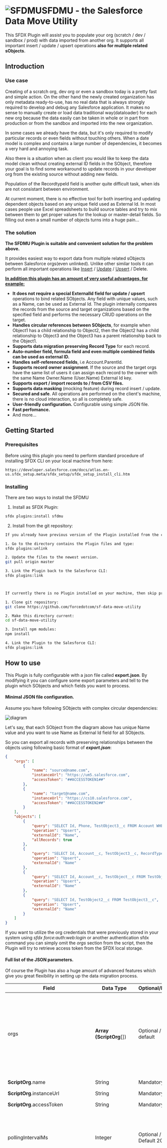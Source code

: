 # ![SFDMU](src/images/logo.png)SFDMU - the Salesforce Data Move Utility

This SFDX Plugin will assist you to populate your org (scratch / dev / sandbox / prod) with data imported from another org. It supports all important insert / update / upsert operations **also for multiple related sObjects**.





## Introduction

### Use case

Creating of a scratch org, dev org or even a sandbox today is a pretty fast and simple action. On the other hand the newly created organization has only metadata ready-to-use, has no real data that is always strongly required to develop and debug any Salesforce application. It makes no sense to manually create or load data traditional way(dataloader) for each new org because the data easily can be taken in whole or in part from  production or from the sandbox and imported into the new organization. 

In some cases we already have the data, but it's only required to modify particular records or even fields without touching others. When a date model is complex and contains a large number of dependencies, it becomes a very hard and annoying task. 

Also there is a situation when as client you would like to keep the data model clean without creating external ID fields in the SObject, therefore your goal is to find some workaround to update records in your developer org from the existing source without adding new fields. 

Population of the RecordtypeId field is another quite difficult task, when ids are not consistant between environment.

At current moment, there is no effective tool for both inserting and updating dependent objects based on any unique field used as External Id.  In most cases people use Excel spreadsheets to build source tables and try to mix between them to get proper values for the lookup or master-detail fields. So filling out even a small number of objects turns into a huge pain...

### The solution

**The SFDMU Plugin is suitable and convenient solution for the problem above.**

It provides easiest way to export data from multiple related sObjects between Salesforce orgs(even unlinked). Unlike other similar tools it can perform all important operations like <u>Insert</u> / <u>Update</u> / <u>Upsert</u> / Delete.

**<u>In addition this plugin has an amount  of very useful advantages,  for example:</u>**

- **It does not require a special ExternalId** **field for update / upsert** operations to bind related SObjects. Any field with unique values, such as a Name, can be used as External Id. The plugin internally compares the records from the source and target organizations based on the specified field and performs the necessary CRUD operations on the target.
- **Handles circular references between SObjects**, for example when Object1 has a child relationship to Object2, then the Object2 has a child relationship to Object3 and the Object3 has a parent relationship back to the Object1.
- **Supports data migration preserving Record Type** for each record.
- **Auto-number field, formula field and even multiple combined fields can be used as external ID.**
- **Handles** **self-referenced fields**, i.e Account.ParentId. 
- **Supports**  **record** **owner assignment**. If the source and the target orgs have the same list of users it can assign each record to the owner with the same Name Owner.Name (User.Name) External Id key.
- **Supports** **export / import records to / from CSV files.**
- **Supports data masking** (mocking feature) during record insert / update.
- **Secured and safe**. All operations are performed on the client's machine, there is no cloud interaction, so all is completely safe.
- **User-friendly configuration.**  Configurable using simple JSON file.
- **Fast perfomance.**
- And more...





## Getting Started

### Prerequisites

Before using this plugin you need to perform standard procedure of installing SFDX CLI on your local machine from  here:

```
https://developer.salesforce.com/docs/atlas.en-us.sfdx_setup.meta/sfdx_setup/sfdx_setup_install_cli.htm
```

### Installing

There are two ways to install the SFDMU

1. Install as SFDX Plugin:

```bash
sfdx plugins:install sfdmu
```

2. Install from the git repository:

```bash
If you already have previous version of the Plugin installed from the current git source, first you need to unlink (uninstall) it from the Salesforce CLI.

1. Go to the directory contains the Plugin files and type:
sfdx plugins:unlink

2. Update the files to the newest version.
git pull origin master

3. Link the Plugin back to the Salesforce CLI: 
sfdx plugins:link



If currently there is no Plugin installed on your machine, then skip previous steps and make as below.

1. Clone git repository: 
git clone https://github.com/forcedotcom/sf-data-move-utility

2. Make this directory current:
cd sf-data-move-utility

3. Install npm modules: 
npm install

4. Link the Plugin to the Salesforce CLI: 
sfdx plugins:link

```





## How to use

This Plugin is fully configurable with a json file called **export.json**.
By modifying it you can configure some export parameters and tell to the plugin which SObjects and which fields you want to process. 



#### Minimal JSON file configuration.

Assume you have following SObjects with complex circular dependencies:

![diagram](src/images/diagram.jpg)

Let's say, that each SObject from the diagram above has unique Name value and you want to use Name as External Id field for all SObjects.

So you can export all records with preserving relationships between the objects using following basic format of  ***export.json***:

```json
{
    "orgs": [
        {
            "name": "source@name.com",
            "instanceUrl": "https://um5.salesforce.com",
            "accessToken": "##ACCESSTOKEN1##"
        }, 
        {
            "name": "target@name.com",
            "instanceUrl": "https://cs10.salesforce.com",
            "accessToken": "##ACCESSTOKEN2##"
        }
    ],
    "objects": [
        {
            "query": "SELECT Id, Phone, TestObject3__c FROM Account WHERE Name LIKE 'TEST_ACC_%'",
            "operation": "Upsert",
            "externalId": "Name",
            "allRecords": true
        },
        {
            "query": "SELECT Id, Account__c, TestObject3__c, RecordTypeId FROM TestObject__c",
            "operation": "Upsert",
            "externalId": "Name"
        },
        {
            "query": "SELECT Id, Account__c, TestObject__c FROM TestObject2__c",
            "operation": "Upsert",
            "externalId": "Name"
        },
        {
            "query": "SELECT Id, TestObject2__c FROM TestObject3__c",
            "operation": "Upsert",
            "externalId": "Name"
        }
    ]
}
```



If you want to utilize the org credentials that were previously stored in your system using *sfdx force:auth:web:login*  or another authentication sfdx command you can simply omit the *orgs* section from the script, then the Plugin will try to retrieve access token from the SFDX local storage.



#### Full list of the JSON parameters.

Of course the Plugin has also a huge amount of advanced features which give you great flexibility in setting up the data migration process. 

| Field                               | Data Type                  | Optional/Default        | Description                                                  |
| ----------------------------------- | -------------------------- | ----------------------- | ------------------------------------------------------------ |
| orgs                                | **Array (ScriptOrg**[])    | Optional / No default   | Credentials data of the Salesforce orgs you want to process.<br />It's optional parameter if need to configure manual connection to any of the processed orgs. <br />Alternatively you can choose SFDX connection from the stored in the local system. |
| **ScriptOrg**.name                  | String                     | Mandatory               | Username to connect with.                                    |
| **ScriptOrg**.instanceUrl           | String                     | Mandatory               | Org instance url.                                            |
| **ScriptOrg**.accessToken           | String                     | Mandatory               | Access token to connect.                                     |
| pollingIntervalMs                   | Integer                    | Optional / Default 2000 | When used Bulk API this parameter defined the polling interval to check for the bulk job status. Decreasing this value may cause additional system load. |
| bulkThreshold                       | Integer                    | Optional / Default 200  | For better performance the plugin uses both Collection API for the small data and Bulk API for the large data processing. Collection API is a fast way to process, but it is always consuming a lot of the quota on API requests, so for large data sizes it's better to use Bulk API. This parameter defined the minimal size of data when need to switch from processing via Collection API to the Bulk API. |
| apiVersion                          | Float                      | Optional / Default 47.0 | API version number to use.                                   |
| objects                             | **Array (ScriptObject**[]) | Mandatory               | SObjects you want to process.                                |
| **ScriptObject**.query              | String                     | Mandatory               | SOQL query string. <br />Include in the query string all SObject's fields that you need to export, including referenced fields. It is enough only to list the fields and the plugin will automatically resolve and process all the references between  objects. Data from fields that are not listed in the query will not be exported.<br />Optionally you can filter the records by using WHERE, LIMIT, OFFSET etc. clauses. <br />*Nested queries and complex fields like Account__r.Name are not supported. But you still can use subquery in the WHERE clause for ex: .... WHERE Id IN (SELECT Id FROM .... )* |
| **ScriptObject**.deleteQuery        | String                     | Optional, Default none  | SOQL query string used to delete old records from the target org (see the "Delete" operator  and the "deleteOldData" parameter).<br />If this parameter is omitted - the same **ScriptObject.query** will be used to retrieve records both to delete and to update. |
| **ScriptObject**.operator           | String                     | Mandatory               | Operation that you want to perform with the current SObject.<br />**Available values are:**<br />**"Insert"** - creates new records on the target org even old versions of these records already exist.<br />**"Update"** - only updates existing records. The operator overrides all record fields.<br />**"Add"** -  creates a new record only if the old one does not exist.<br />**"Merge"** - like "Update", but does not override existing values, only fills empty record fields.<br />**"Upsert"** - Inserts new and updates old records, overriding all values.<br />**"Readonly"** - To say that you don't want to update this object, only to retrieve its records during the export. Useful in case that you need to include readonly SObject that is referenced from another SObject.<br />**"Delete"** - Only removes old target records from the given sObject. No update performed. |
| **ScriptObject**.externalId         | String                     | Mandatory               | External Id field for this SObject.<br />This is the unique identifier field, the field which can map any child records refering to this SObject. <br />Each field that has unique values across all records can be used as an External Id, even it's not marked as External Id within the SObject's metadata. You can also use standard External Id fields defined in the metadata.<br />This is used to compare source and target records as well as to process the relationships between objects during all operations, except of "Insert" and Readonly". |
| **ScriptObject**.deleteOldData      | Boolean                    | Optional, Default false | Forces deletion of old target records before performing update. <br />The difference from the "Delete" operator (see above) is that the operator makes only the deletion without uploading records from the source. |
| **ScriptObject**.updateWithMockData | Boolean                    | Optional, default false | Enables data mocking for this SObject                        |
| **ScriptObject**.mockFields         | **Array (MockField[])**    |                         | Defines SObject fields that need to update with a fake data (see mocking feature below) |
| **MockField**.name                  | String                     | Mandatory               | The name of the field to mock (see mocking feature below)    |
| **MockField**.pattern               | String                     | Mandatory               | The pattern to create mock data for this field (see mocking feature below) |
| promptOnMissingParentObjects        | Boolean                    | Optional, Default true  | If  parent lookup or master-detail record was not found for the some of the child records - it will propmt or will not prompt user to break or to continue the migration.<br />It allows user to monitor the job and abort it when some data is missing. |
| allOrNone                           | Boolean                    | Optional, Default false | Abort job execution on any failed record or continue working anyway.<br />If true the execution will stop or the user will be prompted to stop depend on promptOnUpdateError parameter. |
| promptOnUpdateError                 | Boolean                    | Optional, Default true  | When some records failed or when any other error occurred during data update prompt the user to stop the execution or to continue. |
| encryptDataFiles                    | Boolean                    | Optional, Default false | Enables encryption / decryption of the CSV files when passing *--password* argument to the Plugin call and using *file* as Source or as the Target. |





#### Running the export job. Examples of CLI commands.

Use following console command to start the export from one Org to another:

```bash
sfdx sfdmu:move --sourceusername source@name.com --targetusername target@name.com
```


To import from the CSV files use the format as below:

```bash
sfdx sfdmu:move --sourceusername file --targetusername target@name.com
```


To export records into CSV files use the format as below:

```bash
sfdx sfdmu:move --sourceusername source@name.com --targetusername file
```


To export records into CSV files with encryption use the format as below:

```bash
sfdx sfdmu:move --sourceusername source@name.com --targetusername file --password mypass
```



| Parameter        | Description                                                  |
| ---------------- | ------------------------------------------------------------ |
| --sourceusername | The username of the source salesforce org to take the data from it.<br />As mentioned above the credentials can be explicitly set in the [orgs] section of the export.json, or you can specify the username of the organization, that is previously connected using  standard sfdx force:auth:web:login command.<br /><br />**"--sourceusername file"** will import records from previously created CSV files into the target Org.<br />The CSV files must exist in the same directory as the export.json file.<br />Use --targetusername file parameter (see below) to create these files from the source records. |
| --targetusername | The username of the target salesforce org where to put the data.<br /><br />**--targetusername file** will export records from the source org into CSV files. Each SObject will be stored in separated file. |
| path             | (Optional) The path (absolute or relative) to the directory with your package.json file. |
| --password       | (Optional) The password for the org credentials. When specified the Plugin will attempt to decrypt the  **org.name**, **org.accessToken** and **org.instanceUrl** parameters using AEC-CBC algorithm before making the connection. If the decryption failed original unencrypted strings will be used to connect.<br /><br />If you are set encryptDataFiles=true then the CSV data will be encrypted and decrypted using the same password. |



#### Combined External Id keys.

This is useful feature that allows you to bind source and target records by creating "virtual" external Id field which is a combination of multiple field values. For example, there is Description object that has two parent objects called Article and Language and there is no unique field defined in Description object.
Each Article has several Descriptions with different Languages. Each Language and Article have unique Names. 
Assume you want to execute Upsert operation on the Description object.  In this case you cannot bind Description records directly, you only can bind them via their both parents objects. So you can define the Description object in the script like this:


```json
  objects: [
      { ... },
      { ... },
      {
          "query": "SELECT Id, Name, Article__c, Language__c FROM Description__c",
          "operation": "Upsert",
          "externalId": "Article__r.Name;Language__r.Name"
      }
  ]
```

During the data migration process the Plugin will internally generate a "virtual formula field" (since there is not such a real field in the Description object metadata) value that is combination of Article.Name and Language.Name values and will use it for binding the records.

You can use here unlimited number of fields separated by semicolon.




#### Data mocking feature.

If you're developing an application, you'll want to make sure you're testing it under conditions that closely simulate a production environment. In production, you'll probably have a sensitive data that usually you do not want to expose in the testing environment. To help with this use case I have added the option to mask real record value with a fake one before uploading it to the target.

You can define the list of fields that their values need to be replaced with the fake data and the pattern for each field under **mockFields** section of SObject.

Below is the example of script that will generate a sequence of random fake names instead of the original Name values  before the records will be inserted into the target org.
```json
  objects: [
      { ... },
      { ... },
      {
          "query": "SELECT Id, Name FROM Account",
          "operation": "Insert",
          "externalId": "Name",
          
          "mockFields": [
                {
                    "name": "Name",
                    "pattern": "name"
                }
          ]    
      }
  ]
```


This will skip the original account names and produce Accounts records like this:

```json
  [
      {
          "Id" : "[RECORD ID1]",
          "Name" : "Miss Perry Larson",
      },
      {
          "Id" : "[RECORD ID2]",
          "Name" : "Ms. Alec Romaguera",
      },
      
      {
          "Id" : "[RECORD ID3]",
          "Name" : "Ms. Alec Romaguera",
      },
      
      {
          "Id" : "[RECORD ID4]",
          "Name" : "Ms. Drake Gerlach"          
      },
      ...
  ]
```



You can find complete list of available patterns [here](https://www.npmjs.com/package/casual#embedded-generators )

For the "pattern", omit the "casual." prefix leaving only the name of the function, for example, you can write:   *"name", city", "street", "address"* etc.

Also you can use additional patterns that are not in the list above:

1) **ids** - updates given field with the original source Record Id value.

2) **c_seq_number(prefix, from, step)**  - produces sequence of strings terminated by number starting from the number defined by the "from" parameter incremented by the "step".

For example,    ***c_seq_number('TheRecord  ', 1, 2)***    will produce strings 
*"TheRecord 1", "TheRecord 3", "TheRecord 5", .....*

3) **c_seq_date**(from, step) - produces sequence of dates from the "from" date with defined "step".

For example:  ***c_seq_date('2019-01-01', 'd')***   will generate dates 
*"2019-01-01", "2019-01-02", "2019-01-03"*

Available values for the step parameter are:

**"d" :**      + one day

**"-d" :**      - one day

**"d0" :**      the same date as "from" without increment / decrement

**"m" :**      + one month

**"-m" :**      - one month

**"y" :**      + one year

**"-y"** :      - one year

**"s" :**      + one second

**"-s" :**      - one second

**"ms" :**      + one millisecond

**"-ms" :**      - one millisecond






## Notes

* You can use record Id field and autonumber fields as external Id key for Insert operation.
  You can still have external Id field of formula type for all operations including Upsert.


* By default the owner of new record is the user under which you are running the data migration.
  In order to make different record owner assignment you simply need to add **OwnerId** field to the SObject's query.  This will tell to the plugin to assign the target record to the user with the same Name as in the source. To get this feature work you must ensure that you have users with the same Names in the both Orgs.
  
* If you want to export record by preserving RecordType just include RecordTypeId field in the query and the plugin will do the rest. 
  
* If you have previously exported source data into CSV files and then want to import it from the files into another Org you need to use export.json file that has the same configuration like when you have created the CSVs.

* The file Import / Export feature supports standard Salesforce data loader file format.

* Migration of User object currently is NOT supported.

  

## License

This product is licensed under the BSD-3-Clause - see the [LICENSE.txt](LICENSE.txt) file for details


